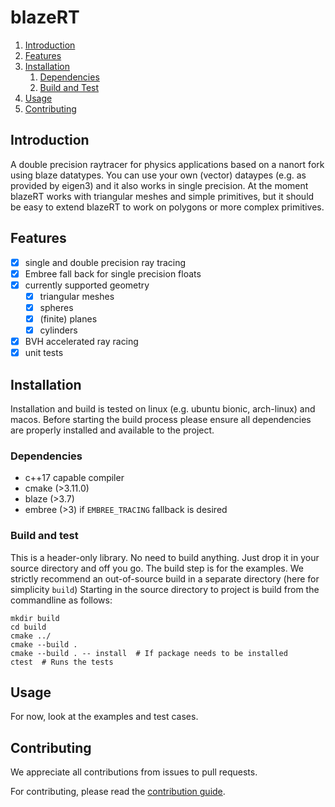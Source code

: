 # blazeRT

1. [Introduction](#introduction)
2. [Features](#features)
3. [Installation](#installation)
    1. [Dependencies](#dependencies)
    2. [Build and Test](#build-and-test)
4. [Usage](#usage)
5. [Contributing](#contributing)

## Introduction
A double precision raytracer for physics applications based on a nanort fork using blaze datatypes.
You can use your own (vector) dataypes (e.g. as provided by eigen3) and it also works in single precision.
At the moment blazeRT works with triangular meshes and simple primitives, but it should be easy to extend blazeRT to  work on polygons or more complex primitives.

## Features
- [x] single and double precision ray tracing 
- [x] Embree fall back for single precision floats
- [x] currently supported geometry
    - [x] triangular meshes
    - [x] spheres
    - [x] (finite) planes
    - [x] cylinders
- [x] BVH accelerated ray racing
- [x] unit tests

## Installation
Installation and build is tested on linux (e.g. ubuntu bionic, arch-linux) and macos.
Before starting the build process please ensure all dependencies are properly installed and available to the project.

### Dependencies
 * c++17 capable compiler
 * cmake (>3.11.0)
 * blaze (>3.7)
 * embree (>3) if ```EMBREE_TRACING``` fallback is desired

### Build and test
This is a header-only library. No need to build anything. Just drop it in your source directory and off you go.
The build step is for the examples.
We strictly recommend an out-of-source build in a separate directory (here for simplicity ```build```) 
Starting in the source directory to project is build from the commandline as follows:
```shell script
mkdir build
cd build 
cmake ../
cmake --build .
cmake --build . -- install  # If package needs to be installed 
ctest  # Runs the tests
```
## Usage
For now, look at the examples and test cases.

## Contributing
We appreciate all contributions from issues to pull requests.

For contributing, please read the [contribution guide][contribution].
                                                     
[contribution]: CONTRIBUTING.md

